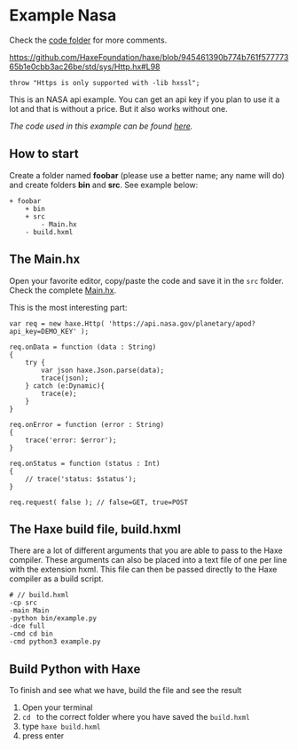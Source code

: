 # Example Nasa

Check the [code folder](https://github.com/MatthijsKamstra/haxeunity/tree/master/06nasa/code) for more comments.

<https://github.com/HaxeFoundation/haxe/blob/945461390b774b761f57777365b1e0cbb3ac26be/std/sys/Http.hx#L98>
```
throw "Https is only supported with -lib hxssl";
```

This is an NASA api example.
You can get an api key if you plan to use it a lot and that is without a price.
But it also works without one.

_The code used in this example can be found [here](https://github.com/MatthijsKamstra/haxeunity/tree/master/06nasa/code)._

## How to start

Create a folder named **foobar** (please use a better name; any name will do) and create folders **bin** and **src**.
See example below:

```
+ foobar
	+ bin
	+ src
		- Main.hx
	- build.hxml
```

## The Main.hx

Open your favorite editor, copy/paste the code and save it in the `src` folder.
Check the complete [Main.hx](https://github.com/MatthijsKamstra/haxeunity/tree/master/06nasa/code/src/Main.hx).

This is the most interesting part:

```
var req = new haxe.Http( 'https://api.nasa.gov/planetary/apod?api_key=DEMO_KEY' );

req.onData = function (data : String)
{
	try {
		var json haxe.Json.parse(data);
		trace(json);
	} catch (e:Dynamic){
		trace(e);
	}
}

req.onError = function (error : String)
{
	trace('error: $error');
}

req.onStatus = function (status : Int)
{
	// trace('status: $status');
}

req.request( false ); // false=GET, true=POST

```



## The Haxe build file, build.hxml

There are a lot of different arguments that you are able to pass to the Haxe compiler.
These arguments can also be placed into a text file of one per line with the extension hxml. This file can then be passed directly to the Haxe compiler as a build script.

```
# // build.hxml
-cp src
-main Main
-python bin/example.py
-dce full
-cmd cd bin
-cmd python3 example.py
```


## Build Python with Haxe

To finish and see what we have, build the file and see the result

1. Open your terminal
2. `cd ` to the correct folder where you have saved the `build.hxml`
3. type `haxe build.hxml`
4. press enter




